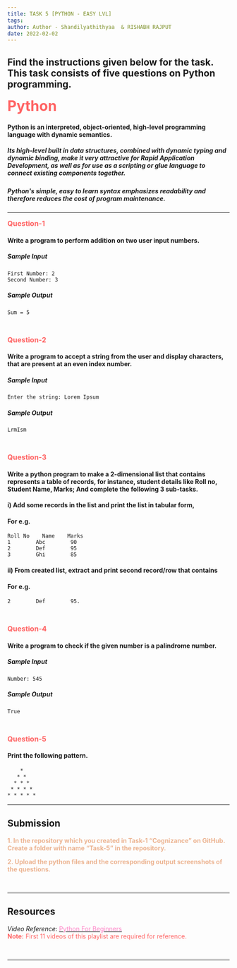 ```yaml
---
title: TASK 5 [PYTHON - EASY LVL]
tags:
author: Author - Shandilyathithyaa  & RISHABH RAJPUT
date: 2022-02-02
---
```

## Find the instructions given below for the task. This task consists of five questions on Python programming.

<b><span style="color: #FF6363; font-size: 2rem;">Python</style></b>

#### Python is an interpreted, object-oriented, high-level programming language with dynamic semantics. 

##### Its high-level built in data structures, combined with dynamic typing and dynamic binding, make it very attractive for Rapid Application Development, as well as for use as a scripting or glue language to connect existing components together. 

##### Python's simple, easy to learn syntax emphasizes readability and therefore reduces the cost of program maintenance. 
<hr>

**<span style="color: #FF6363; font-size: 1rem;">Question-1</span>**

#### Write a program to perform addition on two user input numbers.
##### Sample Input
```
First Number: 2
Second Number: 3
```
##### Sample Output
```
Sum = 5
```
<br>

**<span style="color: #FF6363; font-size: 1rem;">Question-2</span>**
#### Write a program to accept a string from the user and display characters, that are present at an even index number.
##### Sample Input
```
Enter the string: Lorem Ipsum
```
##### Sample Output
```
LrmIsm
```
<br>

**<span style="color: #FF6363; font-size: 1rem;">Question-3</span>**
#### Write a python program to make a 2-dimensional list that contains represents a table of records, for instance, student details like Roll no, Student Name, Marks; And complete the following 3 sub-tasks. 
#### i) Add some records in the list and print the list in tabular form,
#### For e.g.
```
Roll No    Name    Marks
1        Abc        90
2        Def        95
3        Ghi        85
```
#### ii) From created list, extract and print second record/row that contains 
#### For e.g.
```
2        Def        95.
```

<br>

**<span style="color: #FF6363; font-size: 1rem;">Question-4</span>**
#### Write a program to check if the given number is a palindrome number.
##### Sample Input
```
Number: 545

```
##### Sample Output
```
True

```
<br>

**<span style="color: #FF6363; font-size: 1rem;">Question-5</span>**
#### Print the following pattern.

```
    *
   * * 
  * * *
 * * * *
* * * * *

```
<hr>

## Submission
<span style="color: #ECB390; font-weight: bold;">1. In the repository which you created in Task-1 “Cognizance” on GitHub. Create a folder with name “Task-5” in the repository.</span> <br> 
 
<span style="color: #ECB390; font-weight: bold;">2. Upload the python files and the corresponding output screenshots of the questions.</span>

<br>
<hr>

## Resources

*Video Reference*: [<span style="color: #FE83C6">Python For Beginners</span>](https://www.youtube.com/watch?v=_uQrJ0TkZlc&list=PLTjRvDozrdlxj5wgH4qkvwSOdHLOCx10f)
<br>
<span style="color: #FF6363"> **Note:** First 11 videos of this playlist are required for reference. </span>

<br>

<hr>


